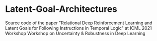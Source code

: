 # Latent-Goal-Architectures
Source code of the paper "Relational Deep Reinforcement Learning and Latent Goals for Following Instructions in Temporal Logic" at ICML 2021 Workshop Workshop on Uncertainty &amp; Robustness in Deep Learning 
